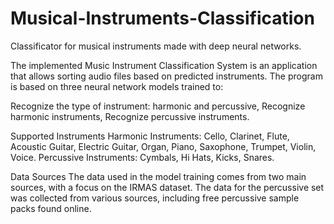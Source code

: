 # Musical-Instruments-Classification
Classificator for musical instruments made with deep neural networks.

The implemented Music Instrument Classification System is an application that allows sorting audio files based on predicted instruments. The program is based on three neural network models trained to:

Recognize the type of instrument: harmonic and percussive,
Recognize harmonic instruments,
Recognize percussive instruments.

Supported Instruments
Harmonic Instruments: Cello, Clarinet, Flute, Acoustic Guitar, Electric Guitar, Organ, Piano, Saxophone, Trumpet, Violin, Voice.
Percussive Instruments: Cymbals, Hi Hats, Kicks, Snares.

Data Sources
The data used in the model training comes from two main sources, with a focus on the IRMAS dataset. The data for the percussive set was collected from various sources, including free percussive sample packs found online.
